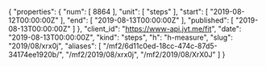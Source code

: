 {
  "properties": {
    "num": [
      8864
    ],
    "unit": [
      "steps"
    ],
    "start": [
      "2019-08-12T00:00:00Z"
    ],
    "end": [
      "2019-08-13T00:00:00Z"
    ],
    "published": [
      "2019-08-13T00:00:00Z"
    ]
  },
  "client_id": "https://www-api.jvt.me/fit",
  "date": "2019-08-13T00:00:00Z",
  "kind": "steps",
  "h": "h-measure",
  "slug": "2019/08/xrx0j",
  "aliases": [
    "/mf2/6d11c0ed-18cc-474c-87d5-34174ee1920b/",
    "/mf2/2019/08/xrx0j",
    "/mf2/2019/08/XrX0J"
  ]
}
